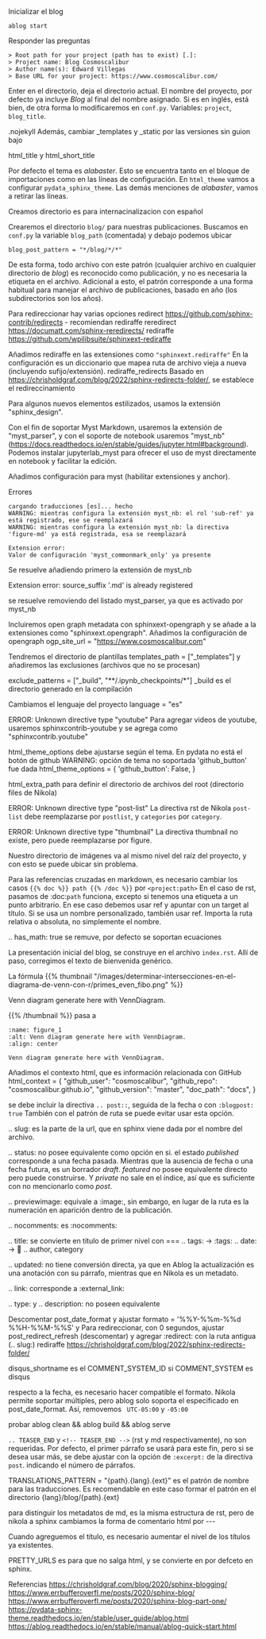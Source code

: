 Inicializar el blog

```
ablog start
```

Responder las preguntas

```
> Root path for your project (path has to exist) [.]:
> Project name: Blog Cosmoscalibur
> Author name(s): Edward Villegas
> Base URL for your project: https://www.cosmoscalibur.com/
```

Enter en el directorio, deja el directorio actual.
El nombre del proyecto, por defecto ya incluye _Blog_ al final del nombre
asignado. Si es en inglés, está bien, de otra forma lo modificaremos en `conf.py`.
Variables: `project`, `blog_title`.

.nojekyll
Además, cambiar _templates y _static por las versiones sin guion bajo

html_title y html_short_title

Por defecto el tema es _alabaster_. Esto se encuentra tanto en el bloque de importaciones
como en las líneas de configuración.
En `html_theme` vamos a configurar `pydata_sphinx_theme`. Las demás menciones de _alabaster_, vamos a retirar las líneas.

Creamos directorio es para internacinalizacion con español

Crearemos el directorio `blog/` para nuestras publicaciones. Buscamos en `conf.py` la variable `blog_path` (comentada) y debajo podemos ubicar

```
blog_post_pattern = "*/blog/*/*"
```
De esta forma, todo archivo con este patrón (cualquier archivo en cualquier directorio de _blog_) es reconocido como publicación, y no es necesaria la etiqueta en el archivo.
Adicional a esto, el patrón corresponde a una forma habitual para manejar el archivo de publicaciones, basado en año (los subdirectorios son los años).

Para redireccionar hay varias opciones
redirect https://github.com/sphinx-contrib/redirects - recomiendan rediraffe
reredirect https://documatt.com/sphinx-reredirects/
rediraffe https://github.com/wpilibsuite/sphinxext-rediraffe

Añadimos rediraffe en las extensiones como `"sphinxext.rediraffe"`
En la configuración es un diccionario que mapea ruta de archivo vieja a nueva (incluyendo sufijo/extensión).
rediraffe_redirects
Basado en https://chrisholdgraf.com/blog/2022/sphinx-redirects-folder/, se establece el redireccinamiento


Para algunos nuevos elementos estilizados, usamos la extensión "sphinx_design".

Con el fin de soportar Myst Markdown, usaremos la extensión de "myst_parser", y con el soporte de notebook usaremos "myst_nb"
(https://docs.readthedocs.io/en/stable/guides/jupyter.html#background). Podemos instalar jupyterlab_myst para ofrecer el uso de myst
directamente en notebook y facilitar la edición.

Añadimos configuración para myst (habilitar extensiones y anchor).


Errores
```
cargando traducciones [es]... hecho
WARNING: mientras configura la extensión myst_nb: el rol 'sub-ref' ya está registrado, ese se reemplazará
WARNING: mientras configura la extensión myst_nb: la directiva 'figure-md' ya está registrada, esa se reemplazará

Extension error:
Valor de configuración 'myst_commonmark_only' ya presente
```

Se resuelve añadiendo primero la extensión de myst_nb

Extension error:
source_suffix '.md' is already registered

se resuelve removiendo del listado myst_parser, ya que es activado por myst_nb

Incluiremos open graph metadata con sphinxext-opengraph y se añade a la extensiones como "sphinxext.opengraph".
Añadimos la configuración de opengraph
ogp_site_url = "https://www.cosmoscalibur.com"

Tendremos el directorio de plantillas
templates_path = ["_templates"]
y añadiremos las exclusiones (archivos que no se procesan)

exclude_patterns = ["_build", "**/.ipynb_checkpoints/*"]
_build es el directorio generado en la compilación

Cambiamos el lenguaje del proyecto language = "es"

ERROR: Unknown directive type "youtube"
Para agregar videos de youtube, usaremos sphinxcontrib-youtube y se agrega como  "sphinxcontrib.youtube"


html_theme_options debe ajustarse según el tema. En pydata no está el botón de github
WARNING: opción de tema no soportada 'github_button' fue dada
html_theme_options = {
    'github_button': False,
}

html_extra_path para definir el directorio de archivos del root (directorio files de Nikola)

ERROR: Unknown directive type "post-list"
La directiva rst de Nikola `post-list` debe reemplazarse por `postlist`, y `categories` por `category`.

ERROR: Unknown directive type "thumbnail"
La directiva thumbnail no existe, pero puede reemplazarse por figure.

Nuestro directorio de imágenes va al mismo nivel del raíz del proyecto, y con esto se puede ubicar sin problema.

Para las referencias cruzadas en markdown, es necesario cambiar los casos `{{% doc %}} path {{% /doc %}}` por
`<project:path>`
En el caso de rst, pasamos de :doc:`path` funciona, excepto si tenemos una etiqueta a un punto arbitrario. En ese caso
debemos usar ref y apuntar con un target al título. Si se usa un nombre personalizado, también usar ref.
Importa la ruta relativa o absoluta, no simplemente el nombre.

.. has_math: true se remuve, por defecto se soportan ecuaciones

La presentación inicial del blog, se construye en el archivo `index.rst`. Allí de paso, corregimos el texto
de bienvenida genérico.

La fórmula {{% thumbnail "/images/determinar-intersecciones-en-el-diagrama-de-venn-con-r/primes_even_fibo.png" %}}<p>Venn diagram generate here with VennDiagram.</p>{{% /thumbnail %}}
pasa a 
```{figure} /images/determinar-intersecciones-en-el-diagrama-de-venn-con-r/primes_even_fibo.png
:name: figure_1
:alt: Venn diagram generate here with VennDiagram.
:align: center

Venn diagram generate here with VennDiagram.
```

Añadimos el contexto html, que es información relacionada con GitHub
html_context = {
    "github_user": "cosmoscalibur",
    "github_repo": "cosmoscalibur.github.io",
    "github_version": "master",
    "doc_path": "docs",
}


se debe incluir la directiva `.. post::`, seguida de la fecha o con `:blogpost: true`
También con el patrón de ruta se puede evitar usar esta opción.

.. slug: es la parte de la url, que en sphinx viene dada por el nombre del archivo.

.. status: no posee equivalente como opción en si. el estado _published_ corresponde a una fecha
pasada. Mientras que la ausencia de fecha o una fecha futura, es un borrador _draft_. _featured_
no posee equivalente directo pero puede construirse. Y _private_ no sale en el índice, así que es
suficiente con no mencionarlo como _post_.

.. previewimage: equivale a :image:, sin embargo, en lugar de la ruta es la numeración en aparición dentro
de la publicación.

.. nocomments: es :nocomments:

.. title: se convierte en título de primer nivel con ===
.. tags: -> :tags:
.. date: -> :date:
.. author, category

.. updated: no tiene conversión directa, ya que en Ablog la actualización es una anotación con su párrafo,
mientras que en Nikola es un metadato.

.. link: corresponde a :external_link:

.. type: y .. description: no poseen equivalente

Descomentar post_date_format y ajustar formato = '%%Y-%%m-%%d %%H-%%M-%%S' y
Para redireccionar, con 0 segundos, ajustar post_redirect_refresh (descomentar)
y agregar :redirect: con la ruta antigua (.. slug:)
rediraffe
https://chrisholdgraf.com/blog/2022/sphinx-redirects-folder/

disqus_shortname es el COMMENT_SYSTEM_ID si COMMENT_SYSTEM es disqus

respecto a la fecha, es necesario hacer compatible el formato. Nikola permite soportar múltiples,
pero ablog solo soporta el especificado en post_date_format. Así, removemos ` UTC-05:00` y `-05:00`

probar
ablog clean && ablog build && ablog serve

`.. TEASER_END` y `<!-- TEASER_END -->` (rst y md respectivamente), no son requeridas.
Por defecto, el primer párrafo se usará para este fin, pero si se desea usar más, se debe
ajustar con la opción de `:excerpt:` de la directiva `post`. indicando el número de párrafos.

TRANSLATIONS_PATTERN = "{path}.{lang}.{ext}" es el patrón de nombre para las traducciones. Es recomendable
en este caso formar el patrón en el directorio
{lang}/blog/{path}.{ext}

para distinguir los metadatos de md, es la misma estructura de rst, pero de nikola a sphinx cambiamos la forma
de comentario html <!-- --> por ---

Cuando agreguemos el título, es necesario aumentar el nivel de los títulos ya existentes.

PRETTY_URLS es para que no salga html, y se convierte en por defceto en sphinx.

Referencias
https://chrisholdgraf.com/blog/2020/sphinx-blogging/
https://www.errbufferoverfl.me/posts/2020/sphinx-blog/
https://www.errbufferoverfl.me/posts/2020/sphinx-blog-part-one/
https://pydata-sphinx-theme.readthedocs.io/en/stable/user_guide/ablog.html
https://ablog.readthedocs.io/en/stable/manual/ablog-quick-start.html

